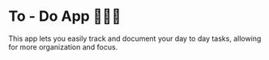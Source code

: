 # To - Do App 🚀📅📝 #

This app lets you easily track and document your day to day tasks, allowing for more organization and focus.
